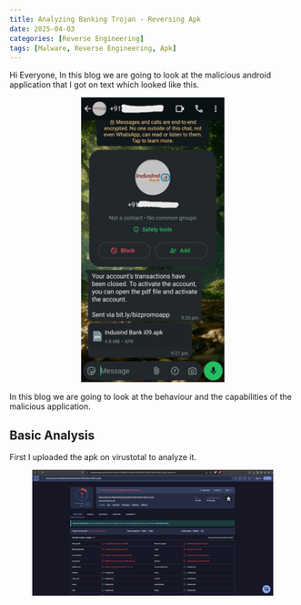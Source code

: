```yaml
---
title: Analyzing Banking Trojan - Reversing Apk
date: 2025-04-03
categories: [Reverse Engineering]
tags: [Malware, Reverse Engineering, Apk]
---
```


Hi Everyone, In this blog we are going to look at the malicious android application that I got on text which looked like this.

<figure><center><img src="/assets/Malware/Malicious.jpg" alt="Banner"  width="252" height="500"></center></figure>

In this blog we are going to look at the behaviour and the capabilities of the malicious application.

## Basic Analysis

First I uploaded the apk on virustotal to analyze it. 
<figure><img src="/assets/Malware/virustotal.png" alt="Virustotal Result"></figure>
